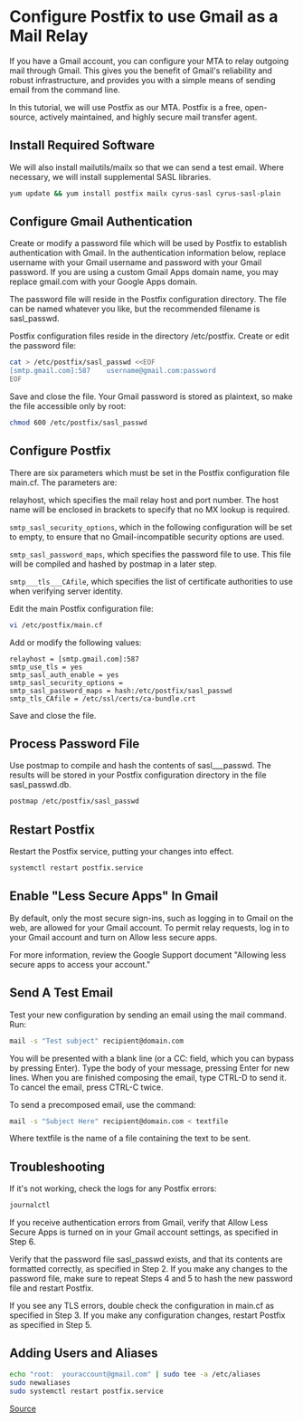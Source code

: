 Configure Postfix to use Gmail as a Mail Relay
=================

If you have a Gmail account, you can configure your MTA to relay outgoing mail through Gmail. This gives you the benefit of Gmail's reliability and robust infrastructure, and provides you with a simple means of sending email from the command line.

In this tutorial, we will use Postfix as our MTA. Postfix is a free, open-source, actively maintained, and highly secure mail transfer agent.

Install Required Software
------------------------

We will also install mailutils/mailx so that we can send a test email. Where necessary, we will install supplemental SASL libraries.

```bash
yum update && yum install postfix mailx cyrus-sasl cyrus-sasl-plain
```

Configure Gmail Authentication
------------------------------

Create or modify a password file which will be used by Postfix to establish authentication with Gmail. In the authentication information below, replace username with your Gmail username and password with your Gmail password. If you are using a custom Gmail Apps domain name, you may replace gmail.com with your Google Apps domain.

The password file will reside in the Postfix configuration directory. The file can be named whatever you like, but the recommended filename is sasl_passwd.

Postfix configuration files reside in the directory /etc/postfix. Create or edit the password file:

```bash
cat > /etc/postfix/sasl_passwd <<EOF
[smtp.gmail.com]:587    username@gmail.com:password
EOF
```

Save and close the file. Your Gmail password is stored as plaintext, so make the file accessible only by root:

```bash
chmod 600 /etc/postfix/sasl_passwd
```

Configure Postfix
--------------------

There are six parameters which must be set in the Postfix configuration file main.cf. The parameters are:

relayhost, which specifies the mail relay host and port number. The host name will be enclosed in brackets to specify that no MX lookup is required.

`smtp_sasl_security_options`, which in the following configuration will be set to empty, to ensure that no Gmail-incompatible security options are used.

`smtp_sasl_password_maps`, which specifies the password file to use. This file will be compiled and hashed by postmap in a later step.

`smtp___tls___CAfile`, which specifies the list of certificate authorities to use when verifying server identity.

Edit the main Postfix configuration file:
```bash
vi /etc/postfix/main.cf
```
Add or modify the following values:
```
relayhost = [smtp.gmail.com]:587
smtp_use_tls = yes
smtp_sasl_auth_enable = yes
smtp_sasl_security_options =
smtp_sasl_password_maps = hash:/etc/postfix/sasl_passwd
smtp_tls_CAfile = /etc/ssl/certs/ca-bundle.crt
```
Save and close the file.

Process Password File
---------------------

Use postmap to compile and hash the contents of sasl___passwd. The results will be stored in your Postfix configuration directory in the file sasl_passwd.db.
```bash
postmap /etc/postfix/sasl_passwd
```

Restart Postfix
----------------

Restart the Postfix service, putting your changes into effect.
```bash
systemctl restart postfix.service
```

Enable "Less Secure Apps" In Gmail
--------------------------------
By default, only the most secure sign-ins, such as logging in to Gmail on the web, are allowed for your Gmail account. To permit relay requests, log in to your Gmail account and turn on Allow less secure apps.

For more information, review the Google Support document "Allowing less secure apps to access your account."

Send A Test Email
------------------

Test your new configuration by sending an email using the mail command. Run:
```bash
mail -s "Test subject" recipient@domain.com
```
You will be presented with a blank line (or a CC: field, which you can bypass by pressing Enter). Type the body of your message, pressing Enter for new lines. When you are finished composing the email, type CTRL-D to send it. To cancel the email, press CTRL-C twice.

To send a precomposed email, use the command:
```bash
mail -s "Subject Here" recipient@domain.com < textfile
```
Where textfile is the name of a file containing the text to be sent.

Troubleshooting
------------------
If it's not working, check the logs for any Postfix errors:

```bash
journalctl
```

If you receive authentication errors from Gmail, verify that Allow Less Secure Apps is turned on in your Gmail account settings, as specified in Step 6.

Verify that the password file sasl_passwd exists, and that its contents are formatted correctly, as specified in Step 2. If you make any changes to the password file, make sure to repeat Steps 4 and 5 to hash the new password file and restart Postfix.

If you see any TLS errors, double check the configuration in main.cf as specified in Step 3. If you make any configuration changes, restart Postfix as specified in Step 5.


Adding Users and Aliases
-------------------------
```bash
echo "root:  youraccount@gmail.com" | sudo tee -a /etc/aliases
sudo newaliases
sudo systemctl restart postfix.service
```


[Source](https://www.howtoforge.com/tutorial/configure-postfix-to-use-gmail-as-a-mail-relay/)
